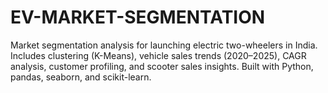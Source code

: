 # EV-MARKET-SEGMENTATION
Market segmentation analysis for launching electric two-wheelers in India. Includes clustering (K-Means), vehicle sales trends (2020–2025), CAGR analysis, customer profiling, and scooter sales insights. Built with Python, pandas, seaborn, and scikit-learn.
